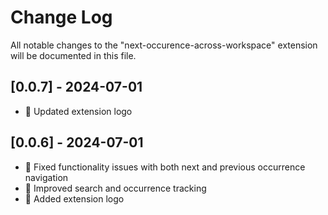 # Change Log

All notable changes to the "next-occurence-across-workspace" extension will be documented in this file.

## [0.0.7] - 2024-07-01

- 🎨 Updated extension logo

## [0.0.6] - 2024-07-01

- 🐛 Fixed functionality issues with both next and previous occurrence navigation
- 🔄 Improved search and occurrence tracking
- 🎨 Added extension logo
